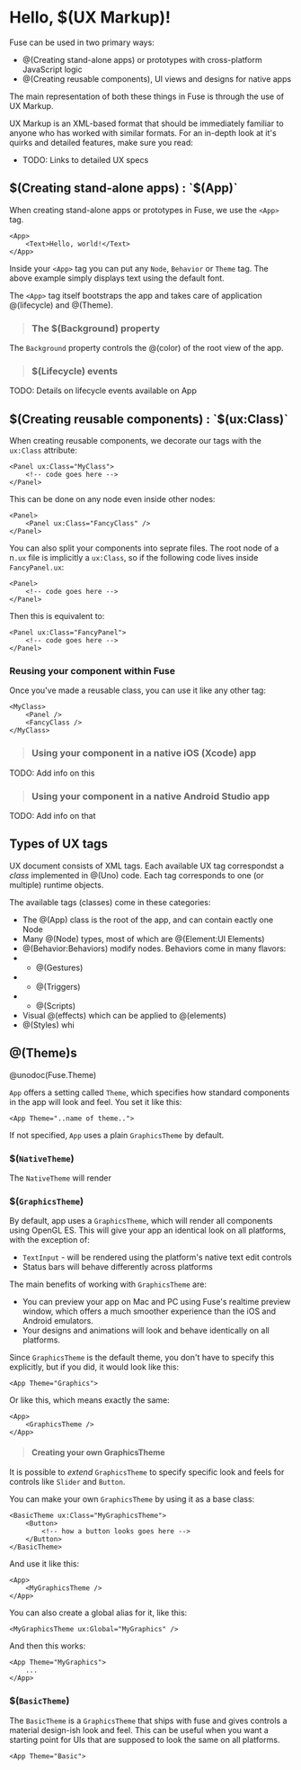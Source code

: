 # Hello, $(UX Markup)!

Fuse can be used in two primary ways:

* @(Creating stand-alone apps) or prototypes with cross-platform JavaScript logic
* @(Creating reusable components), UI views and designs for native apps

The main representation of both these things in Fuse is through the use of UX Markup. 

UX Markup is an XML-based format that should be immediately familiar to anyone who has 
worked with similar formats. For an in-depth look at it's quirks and detailed features, make
sure you read:

* TODO: Links to detailed UX specs


## $(Creating stand-alone apps) : `$(App)`

When creating stand-alone apps or prototypes in Fuse, we use the `<App>` tag. 

	<App>
		<Text>Hello, world!</Text>
	</App>

Inside your `<App>` tag you can put any `Node`, `Behavior` or `Theme` tag. The above example
simply displays text using the default font.

The `<App>` tag itself bootstraps the app and takes care of application @(lifecycle) and @(Theme).

> ### The $(Background) property

The `Background` property controls the @(color) of the root view of the app.

> ### $(Lifecycle) events

TODO: Details on lifecycle events available on App


## $(Creating reusable components) : `$(ux:Class)`

When creating reusable components, we decorate our tags with the `ux:Class`
attribute:

	<Panel ux:Class="MyClass">
		<!-- code goes here -->
	</Panel>

This can be done on any node even inside other nodes:

	<Panel>
		<Panel ux:Class="FancyClass" />
	</Panel>

You can also split your components into seprate files. The root node of a n`.ux` file is implicitly a `ux:Class`, 
so if the following code lives inside `FancyPanel.ux`:

	<Panel>
		<!-- code goes here -->
	</Panel>

Then this is equivalent to:

	<Panel ux:Class="FancyPanel">
		<!-- code goes here -->
	</Panel>

### Reusing your component within Fuse

Once you've made a reusable class, you can use it like any other tag:

	<MyClass>
		<Panel />
		<FancyClass />
	</MyClass>

> ### Using your component in a native iOS (Xcode) app

TODO: Add info on this

> ### Using your component in a native Android Studio app

TODO: Add info on that

## Types of UX tags

UX document consists of XML tags. Each available UX tag correspondst a *class* implemented in @(Uno) code. Each tag corresponds to one (or multiple) runtime objects. 

The available tags (classes) come in these categories:

* The @(App) class is the root of the app, and can contain eactly one Node
* Many @(Node) types, most of which are @(Element:UI Elements)
* @(Behavior:Behaviors) modify nodes. Behaviors come in many flavors:
* * @(Gestures)
* * @(Triggers)
* * @(Scripts)
* Visual @(effects) which can be applied to @(elements)
* @(Styles) whi

## @(Theme)s

@unodoc(Fuse.Theme)

`App` offers a setting called `Theme`, which specifies how standard components in
the app will look and feel. You set it like this:

	<App Theme="..name of theme..">

If not specified, `App` uses a plain `GraphicsTheme` by default.

### $(`NativeTheme`)

The `NativeTheme` will render


### $(`GraphicsTheme`)

By default, app uses a `GraphicsTheme`, which will render all components using
OpenGL ES. This will give your app an identical look on all platforms, with the 
exception of:

* `TextInput` - will be rendered using the platform's native text edit controls
* Status bars will behave differently across platforms

The main benefits of working with `GraphicsTheme` are:

* You can preview your app on Mac and PC using Fuse's realtime preview window,
  which offers a much smoother experience than the iOS and Android emulators.
* Your designs and animations will look and behave identically on all platforms.

Since `GraphicsTheme` is the default theme, you don't have to specify this explicitly,
but if you did, it would look like this:

	<App Theme="Graphics">

Or like this, which means exactly the same:

	<App>
		<GraphicsTheme />
	</App>

> #### Creating your own GraphicsTheme

It is possible to *extend* `GraphicsTheme` to specify specific
look and feels for controls like `Slider` and `Button`.

You can make your own `GraphicsTheme` by using it as a base class:

	<BasicTheme ux:Class="MyGraphicsTheme">
		<Button>
			<!-- how a button looks goes here -->
		</Button>
	</BasicTheme>

And use it like this:

	<App>
		<MyGraphicsTheme />
	</App>

You can also create a global alias for it, like this:

	<MyGraphicsTheme ux:Global="MyGraphics" />

And then this works:

	<App Theme="MyGraphics">
		...
	</App>

### $(`BasicTheme`)

The `BasicTheme` is a `GraphicsTheme` that ships with fuse and gives controls a 
material design-ish look and feel. This can be useful when you want a starting
point for UIs that are supposed to look the same on all platforms.

	<App Theme="Basic">


